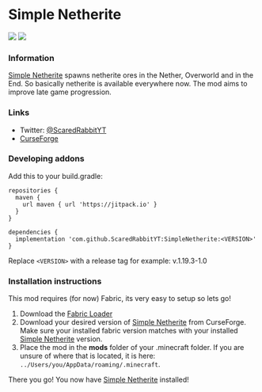 # Simple Netherite

[![](https://github.com/ScaredRabbitYT/Images/blob/patch-1/Downloads.svg)](https://www.curseforge.com/minecraft/mc-mods/simple-netherite)
[![](https://github.com/ScaredRabbitYT/Images/blob/patch-1/Version.svg)](https://www.curseforge.com/minecraft/mc-mods/simple-netherite)


### Information
[Simple Netherite](https://www.curseforge.com/minecraft/mc-mods/simple-netherite) spawns netherite ores in the Nether, Overworld and in the End. So basically netherite is available everywhere now. The mod aims to improve late game progression.

### Links
* Twitter: [@ScaredRabbitYT](https://twitter.com/ScaredRabbitYT)
* [CurseForge](https://www.curseforge.com/minecraft/mc-mods/simple-netherite)

### Developing addons
Add this to your build.gradle:

``` 
repositories {
  maven {
    url maven { url 'https://jitpack.io' }
  }
}

dependencies {
  implementation 'com.github.ScaredRabbitYT:SimpleNetherite:<VERSION>'
}
``` 
Replace ` <VERSION> ` with a release tag for example: v.1.19.3-1.0

### Installation instructions
This mod requires (for now) Fabric, its very easy to setup so lets go!

1. Download the [Fabric Loader](https://fabricmc.net/use/installer/)
2. Download your desired version of [Simple Netherite](https://www.curseforge.com/minecraft/mc-mods/simple-netherite) from CurseForge. Make sure your installed fabric version matches with your installed [Simple Netherite](https://www.curseforge.com/minecraft/mc-mods/simple-netherite) version.
3. Place the mod in the **mods** folder of your .minecraft folder. If you are unsure of where that is located, it is here: `../Users/you/AppData/roaming/.minecraft`.  

There you go! You now have [Simple Netherite](https://www.curseforge.com/minecraft/mc-mods/simple-netherite) installed!


